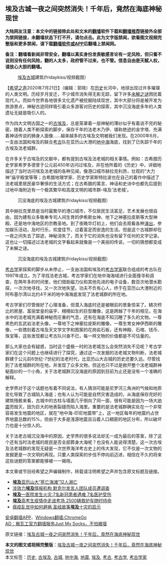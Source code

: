  <h2>埃及古城一夜之间突然消失！千年后，竟然在海底神秘现世</h2> <p class="notice"><b>大陆网友注意：本文中的链接除此处和文末的<a href="https://github.com/bannedbook/fanqiang" >翻墙</a>软件下载和<a href="https://github.com/killgcd/justmysocks/blob/master/README.md">翻墙推荐</a>链接外全部为禁网链接，未翻墙状态下打不开，请勿点击。此为文字版禁闻，欲看图文视频完整版和更多禁闻，请下载<a href="https://github.com/bannedbook/fanqiang">翻墙软件或APP</a>后翻墙上禁闻网。</p><p>备注：翻墙看新闻非常安全，翻墙以真实身份发表敏感言论有一定风险，但只看不说则没有任何风险，翻的人太多，政府管不过来，也不管。信息自由是天赋人权，请放心大胆的翻墙。</b></p>  <div class="entry"> <figure><figcaption><a href="https://www.bannedbook.org/bnews/tag/%e5%9f%83%e5%8f%8a/" class="st_tag internal_tag" rel="tag" title="标签 埃及 下的日志">埃及</a><a href="https://www.bannedbook.org/bnews/tag/%E5%8F%A4%E5%9F%8E/" class="st_tag internal_tag" rel="tag" title="标签 古城 下的日志">古城</a>建筑(fridaykiss/视频截图）</figcaption></figure> <p>【<span class='wp_keywordlink_affiliate'><a href="https://www.soundofhope.org" title="希望之声" target="_blank">希望之声</a></span>2020年7月21日】（编辑：郭晓）在<a href="https://www.bannedbook.org/bnews/tag/%E5%8E%86%E5%8F%B2/" class="st_tag internal_tag" rel="tag" title="标签 历史 下的日志">历史</a>长河中，地球出现过许多璀璨的人类文明。历经岁月变迁，不少城市消失得无影无踪，留下许多<span class='wp_keywordlink_affiliate'><a href="https://www.bannedbook.org/bnews/aomi/earth/" title="未解之谜" target="_blank">未解之谜</a></span>困扰着现代人。而如今世界各地很多文化遗产被挖掘陆续现世，其中大部分将是被开发为旅游景点，神秘古迹同样吸引着众多游客对历史的探索，其中沉没海底多年的人类遗址无疑是吸引人的。</p> <p></p> <p>作为四大文明古国之一的<a href="https://www.bannedbook.org/bnews/tag/%e5%8f%a4%e5%9f%83%e5%8f%8a/" class="st_tag internal_tag" rel="tag" title="标签 古埃及 下的日志">古埃及</a>，总是笼罩着一层神秘的薄纱似乎有着说不完的秘密。随着人类不断探索的脚步，保存千年的法老木乃伊、堪称绝迹的金字塔、充满着神话传说的狮身人面像……越来越多的古埃及文明被我们发现。在2000年6月，一支由法国和埃及的联合<a href="https://www.bannedbook.org/bnews/tag/%e8%80%83%e5%8f%a4/" class="st_tag internal_tag" rel="tag" title="标签 考古 下的日志">考古</a>队在亚历山大港的<a href="https://www.bannedbook.org/bnews/tag/%e5%9c%b0%e4%b8%ad%e6%b5%b7/" class="st_tag internal_tag" rel="tag" title="标签 地中海 下的日志">地中海</a>海底，找到了已失踪千年的古埃及法老城群。</p> <p>在许多关于古埃及的文献中，都有提到古埃及法老城的相关事情。例如：古希腊历史学家希罗多德曾于公元前450年访问过埃及，并在他所着的《历史》中，详细地描述了当时访问埃及法老城的各种见闻，像港口城市赫拉克利昂，壮观的“大力神”庙宇殿堂等等；古希腊地理学家、历史学家斯特拉波也在自己的着作中描述了法老城里居民豪华奢侈的生活方式；在古希腊的寓言、神话和史诗中也都先后提到过地中海附近有一个极其繁华和高度文明的城市群-埃及‘法老城’。</p>  <figure><figcaption>沉没海底的埃及古城建筑(fridaykiss/视频截图）</figcaption></figure> <p>其中赫拉克里昂是当时最繁华的港口城市，不仅居民生活富足，艺术发展也很自由，因为建有众多敬奉专司人间生育的伊希斯女神、地下之神塞拉皮斯等大型神殿，还是地中海地区的宗教圣地。到了夜晚华灯初上，他们会去观看各种<span class='wp_keywordlink_affiliate'><a href="https://zh-cn.shenyunperformingarts.org/" title="演出" target="_blank">演出</a></span>，参加娱乐活动，及时行乐，欢度佳节，过着富足而安逸的生活。但是这个古城群却在一夜之间失去了踪迹，神秘消失了，而关于它的消失也没有留下任何的文字记录。这也让一切描述过法老城的文字看起来就像是一个美丽的传说，一切的猜想都变成了未解之谜。</p> <figure><figcaption>沉没海底的埃及古城建筑(fridaykiss/视频截图）</figcaption></figure> <p><a href="https://www.bannedbook.org/bnews/tag/%E8%80%83%E5%8F%A4%E5%AD%A6/" class="st_tag internal_tag" rel="tag" title="标签 考古学 下的日志">考古学</a>家探索的脚步从未停止，一支由法国和埃及的<a href="https://www.bannedbook.org/bnews/tag/%e8%80%83%e5%8f%a4%e5%ad%a6%e5%ae%b6/" class="st_tag internal_tag" rel="tag" title="标签 考古学家 下的日志">考古学家</a>联合组成的考古队在1997年成立。为了寻找法老古城，考古学家们在地中海海域进行全面搜寻和调查，在两年多的时间里，他们借助磁力仪和其他先进的电子设备，数百次地潜水勘探，一次次地寻找，又一次次地失望。功夫不负有心人，终于在亚历山大港附近的阿布基尔湾以北约4千米的地中海海底发现了法老城群的所在地。</p> <p></p> <p>考古学家们尽管做好了心理准备，但潜入海底时还是被眼前的景象惊呆了。鳞次栉比的房屋、富丽堂皇的庙宇、栩栩如生的巨型雕像，这是跨越了千年的相见，在海水中的法老城充满着神秘而庄重的气息，还有在海底不知沉睡了多久的文物。一尊黑色的玄武岩法老头像，一尊地下之神塞拉皮斯的雕像，一尊生育女神伊西斯的雕像，一些镌刻着古埃及天文学文字和图案的花岗岩石板，还有神殿、石棺、钱币、珠宝等，这些发现都让考古队兴奋不已，每一样文物的价值都是不可估量的。</p>  <p></p> <p>那么大家也会有疑惑，当时这个盛极一时的法老城怎么会突然消失不见呢？考古学家们在这个问题上也继续进行了探究，通过这一次发掘的法老城文物判断，法老城群建于公元前6世纪-7世纪的法老时代，比亚历山大古城的历史还要久远。尽管找到了法老城群的所在地，并发现了众多文物，但这也只不过是掀开整个法老城群神秘面纱的一个小角，关于法老城群沉没海底的原因到目前为止还是没有一个准确的解释。</p> <p></p> <p>史学界对于这个话题也有着不同说法，有人猜测可能是尼罗河三角洲的气候和地质变化导致了古城陷入海底；也有人认为可能是自然灾害造成的，从海底保存完好的建筑残骸来看，古城中的古柱与墙面几乎倒向了同一面，很有可能是因为一场大<a href="https://www.bannedbook.org/bnews/tag/%e5%9c%b0%e9%9c%87/" class="st_tag internal_tag" rel="tag" title="标签 地震 下的日志">地震</a>而毁灭，因为巨大的地表裂缝而陷入海里。重要的是法老城群确实处在一个非常容易发生地震的地区，就在“地中海-印尼地震带”上，这一地区每年的地震约占世界地震总数的15%，但由于大多是浅源地震且沿着人口稠密的地区分布，所以破坏力也是十分惊人的。</p>  <p></p> <p>关于法老古城沉没海中的原因，史学界的很多说法却无一成为最后的答案，除了这个还有当时法老城的居民是否全部葬身大海呢？也没有人能说得清楚。这一次古埃及法老城群的发现无疑是一次世界海洋考古史上的伟大发现，它不仅是一次文物的发掘更是一次文明的再现。只要人类探索的步伐不停向前迈进，相信在不久的将来这些谜题的答案都能够被一一揭晓。</p> <p>本文章或节目经希望之声编辑制作，转载请注明希望之声并包含原文标题及链接。</p> <ul class='op-related-articles' title='相关阅读'> <li><a href='https://www.bannedbook.org/bnews/baitai/20200712/1359649.html' target='_blank'><b>埃及</b>亚历山大“死亡海滩”12人溺亡</a></li> <li><a href='https://www.bannedbook.org/bnews/worldnews/20200711/1358935.html' target='_blank'>涉效力<b>埃及</b>情报机构 默克尔发言人团队成员遭调查</a></li> <li><a href='https://www.bannedbook.org/bnews/baitai/20200630/1353065.html' target='_blank'><b>埃及</b>一医院发生火灾:7名新冠患者遇难 7名医护受伤</a></li> <li><a href='https://www.bannedbook.org/bnews/worldnews/20200622/1348471.html' target='_blank'><b>埃及</b>高考生疫情中走进考场 2500辆救护车随时待命</a></li> <li><a href='https://www.bannedbook.org/bnews/comments/20200618/1346823.html' target='_blank'>瘟疫乱世中如何避祸 圣经故事<b>埃及</b>十灾的启示</a></li> </ul> <div class="texttj"> <a href="https://github.com/bannedbook/fanqiang/wiki/%E7%A6%81%E9%97%BB%E7%BD%91%E5%AE%89%E5%8D%93%E7%BF%BB%E5%A2%99%E6%96%B0%E9%97%BBAPP" target="_blank">安卓翻墙APP</a>、<a href="https://github.com/bannedbook/fanqiang/wiki/Chrome%E4%B8%80%E9%94%AE%E7%BF%BB%E5%A2%99%E5%8C%85" target="_blank">Windows翻墙:ChromeGo</a><br/> <a href="https://github.com/killgcd/justmysocks/blob/master/README.md" target="_blank">AD：搬瓦工官方翻墙服务Just My Socks，不怕被墙</a> </div><p>原文链接：<a class="src_link"  href="https://www.soundofhope.org/post/401821" target="_blank">埃及古城一夜之间突然消失！千年后，竟然在海底神秘现世</a></p> <a name='sharetosocial'></a>         <div><b>本文的图文或视频完整版</b>：<a href='https://www.bannedbook.org/bnews/comments/20200721/1364197.html'>埃及古城一夜之间突然消失！千年后，竟然在海底神秘现世</a></div>  </div><!--END ENTRY--> <div class="postfooter"> <div>本文标签：<a href="https://www.bannedbook.org/bnews/tag/%E5%8E%86%E5%8F%B2/" rel="tag">历史</a>, <a href="https://www.bannedbook.org/bnews/tag/%e5%8f%a4%e5%9f%83%e5%8f%8a/" rel="tag">古埃及</a>, <a href="https://www.bannedbook.org/bnews/tag/%E5%8F%A4%E5%9F%8E/" rel="tag">古城</a>, <a href="https://www.bannedbook.org/bnews/tag/%e5%9c%b0%e4%b8%ad%e6%b5%b7/" rel="tag">地中海</a>, <a href="https://www.bannedbook.org/bnews/tag/%e5%9c%b0%e9%9c%87/" rel="tag">地震</a>, <a href="https://www.bannedbook.org/bnews/tag/%e5%9f%83%e5%8f%8a/" rel="tag">埃及</a>, <a href="https://www.bannedbook.org/bnews/tag/%e8%80%83%e5%8f%a4/" rel="tag">考古</a>, <a href="https://www.bannedbook.org/bnews/tag/%E8%80%83%E5%8F%A4%E5%AD%A6/" rel="tag">考古学</a>, <a href="https://www.bannedbook.org/bnews/tag/%e8%80%83%e5%8f%a4%e5%ad%a6%e5%ae%b6/" rel="tag">考古学家</a></div>  </div><!--END POSTFOOTER--> 
